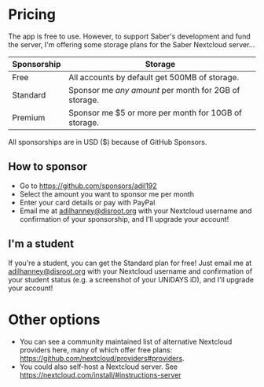 # Pricing

The app is free to use. However, to support Saber's development and fund the server,
I'm offering some storage plans for the Saber Nextcloud server...

| Sponsorship | Storage                                               |
|-------------|-------------------------------------------------------|
| Free        | All accounts by default get 500MB of storage.         |
| Standard    | Sponsor me _any amount_ per month for 2GB of storage. |
| Premium     | Sponsor me $5 or more per month for 10GB of storage.  |

All sponsorships are in USD ($) because of GitHub Sponsors.

## How to sponsor

- Go to https://github.com/sponsors/adil192
- Select the amount you want to sponsor me per month
- Enter your card details or pay with PayPal
- Email me at adilhanney@disroot.org with your Nextcloud username and
  confirmation of your sponsorship, and I'll upgrade your account!

## I'm a student

If you're a student, you can get the Standard plan for free! Just email me at
adilhanney@disroot.org with your Nextcloud username and confirmation of your
student status (e.g. a screenshot of your UNiDAYS iD),
and I'll upgrade your account!

# Other options

- You can see a community maintained list of alternative Nextcloud providers here, 
  many of which offer free plans: https://github.com/nextcloud/providers#providers.
- You could also self-host a Nextcloud server. See https://nextcloud.com/install/#instructions-server
